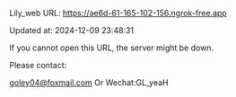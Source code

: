 Lily_web URL: https://ae6d-61-165-102-156.ngrok-free.app

Updated at: 2024-12-09 23:48:31

If you cannot open this URL, the server might be down.

Please contact: 

goley04@foxmail.com Or Wechat:GL_yeaH